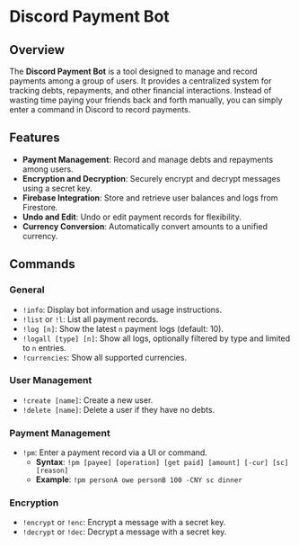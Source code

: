# Discord Payment Bot

## Overview

The **Discord Payment Bot** is a tool designed to manage and record payments among a group of users. It provides a centralized system for tracking debts, repayments, and other financial interactions. Instead of wasting time paying your friends back and forth manually, you can simply enter a command in Discord to record payments.

## Features

- **Payment Management**: Record and manage debts and repayments among users.
- **Encryption and Decryption**: Securely encrypt and decrypt messages using a secret key.
- **Firebase Integration**: Store and retrieve user balances and logs from Firestore.
- **Undo and Edit**: Undo or edit payment records for flexibility.
- **Currency Conversion**: Automatically convert amounts to a unified currency.

## Commands

### General

- `!info`: Display bot information and usage instructions.
- `!list` or `!l`: List all payment records.
- `!log [n]`: Show the latest `n` payment logs (default: 10).
- `!logall [type] [n]`: Show all logs, optionally filtered by type and limited to `n` entries.
- `!currencies`: Show all supported currencies.

### User Management

- `!create [name]`: Create a new user.
- `!delete [name]`: Delete a user if they have no debts.

### Payment Management

- `!pm`: Enter a payment record via a UI or command.
  - **Syntax**: `!pm [payee] [operation] [get paid] [amount] [-cur] [sc] [reason]`
  - **Example**: `!pm personA owe personB 100 -CNY sc dinner`

### Encryption

- `!encrypt` or `!enc`: Encrypt a message with a secret key.
- `!decrypt` or `!dec`: Decrypt a message with a secret key.
